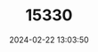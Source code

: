 ---
title: "15330"
category: "Onychogalea fraenata"
draft: false
date: 2024-02-22 13:03:50
languages:
  English: ["Bridled Nail-tailed Wallaby", "Bridled Wallaby", "Merrin", "Bridled Nailtail Wallaby"]
  Spanish; Castilian: ["Canguro Rabipelado Oriental"]
  French: ["Onychogale vridé"]
---